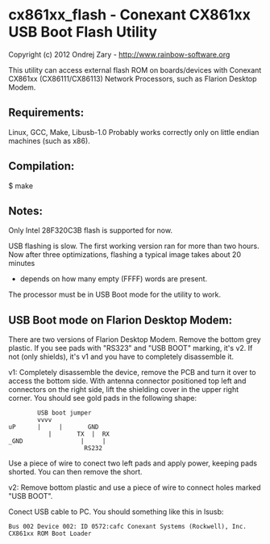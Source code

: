 cx861xx_flash - Conexant CX861xx USB Boot Flash Utility
================================================================
Copyright (c) 2012 Ondrej Zary - http://www.rainbow-software.org

This utility can access external flash ROM on boards/devices with Conexant CX861xx
(CX86111/CX86113) Network Processors, such as Flarion Desktop Modem.

Requirements:
-------------
Linux, GCC, Make, Libusb-1.0
Probably works correctly only on little endian machines (such as x86).

Compilation:
------------
$ make


Notes:
------
Only Intel 28F320C3B flash is supported for now.

USB flashing is slow. The first working version ran for more than two hours.
Now after three optimizations, flashing a typical image takes about 20 minutes
 - depends on how many empty (FFFF) words are present.

The processor must be in USB Boot mode for the utility to work.


USB Boot mode on Flarion Desktop Modem:
---------------------------------------
There are two versions of Flarion Desktop Modem. Remove the bottom grey
plastic. If you see pads with "RS323" and "USB BOOT" marking, it's v2. If
not (only shields), it's v1 and you have to completely disassemble it.

v1: Completely disassemble the device, remove the PCB and turn it over to
access the bottom side. With antenna connector positioned top left and connectors
on the right side, lift the shielding cover in the upper right corner.
You should see gold pads in the following shape:

            USB boot jumper
            vvvv
    uP      |     |       GND
               |       TX  |  RX
    _GND                |     |
                         RS232

Use a piece of wire to conect two left pads and apply power, keeping pads
shorted. You can then remove the short.

v2: Remove bottom plastic and use a piece of wire to connect holes marked
"USB BOOT".

Conect USB cable to PC. You should something like this in lsusb:

    Bus 002 Device 002: ID 0572:cafc Conexant Systems (Rockwell), Inc. CX861xx ROM Boot Loader
